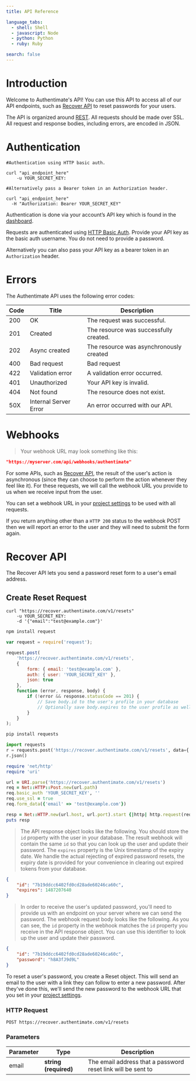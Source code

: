 ```yaml
---
title: API Reference

language_tabs:
  - shell: Shell
  - javascript: Node
  - python: Python
  - ruby: Ruby

search: false
---
```


# Introduction

Welcome to Authentimate's API! You can use this API to access all of our API endpoints, such as <a href="#recover-api">Recover API</a> to reset passwords for your users.

The API is organized around <a href="https://en.wikipedia.org/wiki/Representational_state_transfer">REST</a>. All requests should be made over SSL. All request and response bodies, including errors, are encoded in JSON.

# Authentication

```shell
#Authentication using HTTP basic auth.

curl "api_endpoint_here"
    -u YOUR_SECRET_KEY:
```

```shell
#Alternatively pass a Bearer token in an Authorization header.

curl "api_endpoint_here"
  -H "Authorization: Bearer YOUR_SECRET_KEY"
```

Authentication is done via your account’s API key which is found in the <a href="https://app.authentimate.com/keys">dashboard</a>.

Requests are authenticated using <a href="https://en.wikipedia.org/wiki/Basic_access_authentication">HTTP Basic Auth</a>. Provide your API key as the basic auth username. You do not need to provide a password.

Alternatively you can also pass your API key as a bearer token in an `Authorization` header.

# Errors

The Authentimate API uses the following error codes:

Code | Title | Description
---- | ----- | -------
200 | OK | The request was successful.
201 | Created | The resource was successfully created.
202 | Async created | The resource was asynchronously created
400 | Bad request | Bad request
422 | Validation error | A validation error occurred.
401 | Unauthorized | Your API key is invalid.
404 | Not found | The resource does not exist.
50X | Internal Server Error | An error occurred with our API.

# Webhooks

> Your webhook URL may look something like this:

```json
"https://myserver.com/api/webhooks/authentimate"
```

For some APIs, such as <a href="#recover-api">Recover API</a>, the result of the user's action is asynchronous (since they can choose to perform the action whenever they feel like it). For these requests, we will call the webhook URL you provide to us when we receive input from the user.

You can set a webhook URL in your <a href="https://app.authentimate.com/project">project settings</a> to be used with all requests.

If you return anything other than a `HTTP 200` status to the webhook POST then we will report an error to the user and they will need to submit the form again.

# Recover API

The Recover API lets you send a password reset form to a user's email address.

## Create Reset Request

```shell
curl "https://recover.authentimate.com/v1/resets"
    -u YOUR_SECRET_KEY:
    -d '{"email":"test@example.com"}'
```

```javascript
npm install request
```

```javascript
var request = require('request');

request.post(
    'https://recover.authentimate.com/v1/resets',
    { 
        form: { email: 'test@example.com' },
        auth: { user: 'YOUR_SECRET_KEY' },
        json: true 
    },
    function (error, response, body) {
        if (!error && response.statusCode == 201) {
            // Save body.id to the user's profile in your database
            // Optionally save body.expires to the user profile as well
        }
    }
);
```

```python
pip install requests
```

```python
import requests
r = requests.post('https://recover.authentimate.com/v1/resets', data={ 'email':'test@example.com' }, auth=('YOUR_SECRET_KEY', ''))
r.json()
```

```ruby
require 'net/http'
require 'uri'

url = URI.parse('https://recover.authentimate.com/v1/resets')
req = Net::HTTP::Post.new(url.path)
req.basic_auth 'YOUR_SECRET_KEY', ''
req.use_ssl = true
req.form_data({'email' => 'test@example.com'})

resp = Net::HTTP.new(url.host, url.port).start {|http| http.request(req) }
puts resp
```


> The API response object looks like the following. 
> You should store the `id` property with the user in your database. The result webhook will contain the same `id` so that you can look up the user and update their password. 
> The `expires` property is the Unix timestamp of the expiry date. We handle the actual rejecting of expired password resets, the expiry date is provided for your convenience in clearing out expired tokens from your database.

```json
{
    "id": "7b19ddcc6402fd0cd28ade60246ca60c",
    "expires": 1487207640
}
```

> In order to receive the user's updated password, you'll need to provide us with an endpoint on your server where we can send the password. The webhook request body looks like the following. As you can see, the `id` property in the webhook matches the `id` property you receive in the API response object. You can use this identifier to look up the user and update their password.

```json
{
    "id": "7b19ddcc6402fd0cd28ade60246ca60c",
    "password": "h8A3fJ9d9L"
}
```

To reset a user's password, you create a Reset object. This will send an email to the user with a link they can follow to enter a new password. After they've done this, we'll send the new password to the webhook URL that you set in your <a href="https://app.authentimate.com/project">project settings</a>.

### HTTP Request

`POST https://recover.authentimate.com/v1/resets`

### Parameters

Parameter | Type | Description
--------- | ------- | -----------
email | <strong>string (required)<strong> | The email address that a password reset link will be sent to

